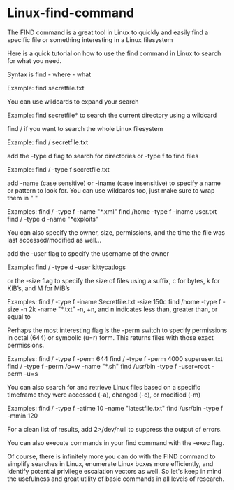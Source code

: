 # Linux-find-command

The FIND command is a great tool in Linux to quickly and easily find a specific file or something interesting in a Linux filesystem

Here is a quick tutorial on how to use the find command in Linux to search for what you need.

Syntax is find - where - what

Example: find secretfile.txt

You can use wildcards to expand your search

Example: find secretfile* to search the current directory using a wildcard

find / if you want to search the whole Linux filesystem

Example: find / secretfile.txt

add the -type d flag to search for directories or -type f to find files

Example: find / -type f secretfile.txt

add -name (case sensitive) or -iname (case insensitive) to specify a name or pattern to look for. You can use wildcards too, just make sure to wrap them in " "

Examples:
find / -type f -name "*.xml" find /home -type f -iname user.txt find / -type d -name "*exploits"

You can also specify the owner, size, permissions, and the time the file was last accessed/modified as well...

add the -user flag to specify the username of the owner

Example: find / -type d -user kittycatlogs

or the -size flag to specify the size of files using a suffix, c for bytes, k for KiB’s, and M for MiB’s

Examples:
find / -type f -iname Secretfile.txt -size 150c find /home -type f -size -n 2k -name "*.txt" -n, +n, and n indicates less than, greater than, or equal to

Perhaps the most interesting flag is the -perm switch to specify permissions in octal (644) or symbolic (u=r) form. This returns files with those exact permissions.

Examples: find / -type f -perm 644 find / -type f -perm 4000 superuser.txt find / -type f -perm /o=w -name "*.sh" find /usr/bin -type f -user=root -perm -u=s

You can also search for and retrieve Linux files based on a specific timeframe they were accessed (-a), changed (-c), or modified (-m)

Examples: find / -type f -atime 10 -name "latestfile.txt" find /usr/bin -type f -mmin 120

For a clean list of results, add 2>/dev/null to suppress the output of errors.

You can also execute commands in your find command with the -exec flag.

Of course, there is infinitely more you can do with the FIND command to simplify searches in Linux, enumerate Linux boxes more efficiently, and identify potential privilege escalation vectors as well. So let's keep in mind the usefulness and great utility of basic commands in all levels of research.
